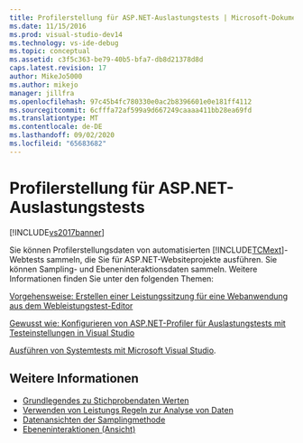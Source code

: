 ```yaml
---
title: Profilerstellung für ASP.NET-Auslastungstests | Microsoft-Dokumentation
ms.date: 11/15/2016
ms.prod: visual-studio-dev14
ms.technology: vs-ide-debug
ms.topic: conceptual
ms.assetid: c3f5c363-be79-40b5-bfa7-db8d21378d8d
caps.latest.revision: 17
author: MikeJo5000
ms.author: mikejo
manager: jillfra
ms.openlocfilehash: 97c45b4fc780330e0ac2b8396601e0e181ff4112
ms.sourcegitcommit: 6cfffa72af599a9d667249caaaa411bb28ea69fd
ms.translationtype: MT
ms.contentlocale: de-DE
ms.lasthandoff: 09/02/2020
ms.locfileid: "65683682"
---
```

# <a name="profiling-aspnet-load-tests"></a>Profilerstellung für ASP.NET-Auslastungstests
[!INCLUDE[vs2017banner](../includes/vs2017banner.md)]

Sie können Profilerstellungsdaten von automatisierten [!INCLUDE[TCMext](../includes/tcmext-md.md)]-Webtests sammeln, die Sie für ASP.NET-Websiteprojekte ausführen. Sie können Sampling- und Ebeneninteraktionsdaten sammeln. Weitere Informationen finden Sie unter den folgenden Themen:

 [Vorgehensweise: Erstellen einer Leistungssitzung für eine Webanwendung aus dem Webleistungstest-Editor](/previous-versions/ff356203(v=vs.100))

 [Gewusst wie: Konfigurieren von ASP.NET-Profiler für Auslastungstests mit Testeinstellungen in Visual Studio](/visualstudio/test/how-to-configure-aspnet-profiler-for-load-tests-using-test-settings?view=vs-2015)

 [Ausführen von Systemtests mit Microsoft Visual Studio](https://msdn.microsoft.com/library/19fae5c4-5798-4c4c-b531-3e8f901b1130).

## <a name="see-also"></a>Weitere Informationen

- [Grundlegendes zu Stichprobendaten Werten](../profiling/understanding-sampling-data-values.md)
- [Verwenden von Leistungs Regeln zur Analyse von Daten](../profiling/using-performance-rules-to-analyze-data.md)
- [Datenansichten der Samplingmethode](../profiling/profiler-sampling-method-data-views.md)
- [Ebeneninteraktionen (Ansicht)](../profiling/tier-interactions-view.md)